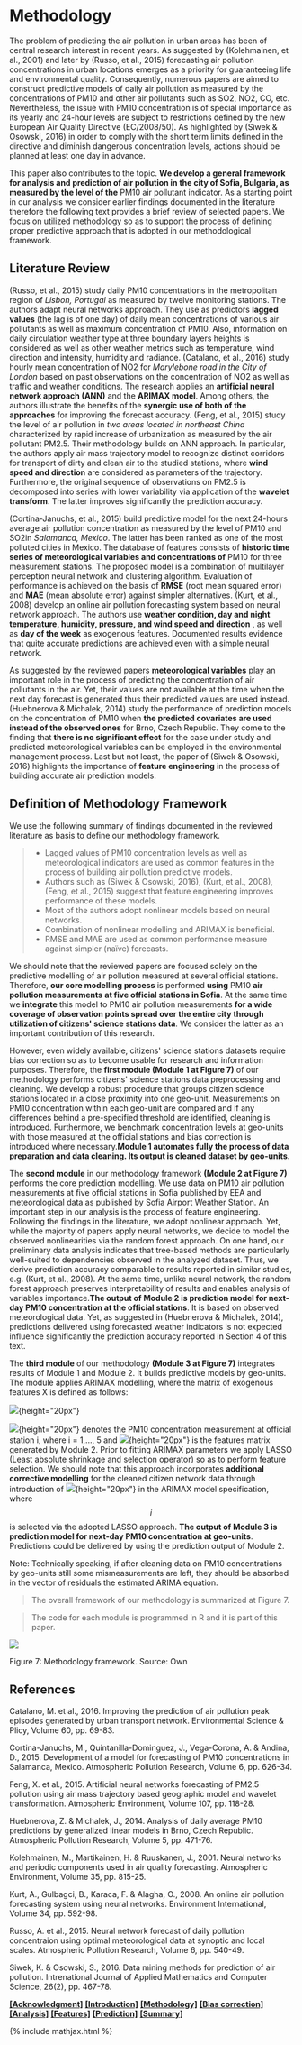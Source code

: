 # Methodology

The problem of predicting the air pollution in urban areas has been of central research interest in recent years. As suggested by (Kolehmainen, et al., 2001) and later by (Russo, et al., 2015) forecasting air pollution concentrations in urban locations emerges as a priority for guaranteeing life and environmental quality. Consequently, numerous papers are aimed to construct predictive models of daily air pollution as measured by the concentrations of PM10
 and other air pollutants such as SO2, NO2, CO, etc. Nevertheless, the issue with PM10 concentration is of special importance as its yearly and 24-hour levels are subject to restrictions defined by the new European Air Quality Directive (EC/2008/50). As highlighted by (Siwek &amp; Osowski, 2016) in order to comply with the short term limits defined in the directive and diminish dangerous concentration levels, actions should be planned at least one day in advance.

This paper also contributes to the topic. **We develop a general framework for analysis and prediction of air pollution in the city of Sofia, Bulgaria, as measured by the level of the** PM10 air pollutant indicator. As a starting point in our analysis we consider earlier findings documented in the literature therefore the following text provides a brief review of selected papers. We focus on utilized methodology so as to support the process of defining proper predictive approach that is adopted in our methodological framework.

## Literature Review

(Russo, et al., 2015) study daily PM10 concentrations in the metropolitan region of _Lisbon, Portugal_ as measured by twelve monitoring stations. The authors adapt neural networks approach. They use as predictors **lagged values** (the lag is of one day) of daily mean concentrations of various air pollutants as well as maximum concentration of PM10. Also, information on daily circulation weather type at three boundary layers heights is considered as well as other weather metrics such as temperature, wind direction and intensity, humidity and radiance. (Catalano, et al., 2016) study hourly mean concentration of NO2 for _Marylebone road in the City of London_ based on past observations on the concentration of NO2 as well as traffic and weather conditions. The research applies an **artificial neural network approach (ANN)** and the **ARIMAX model**. Among others, the authors illustrate the benefits of the **synergic use of both of the approaches** for improving the forecast accuracy. (Feng, et al., 2015) study the level of air pollution in _two areas located in northeast China_ characterized by rapid increase of urbanization as measured by the air pollutant PM2.5. Their methodology builds on ANN approach. In particular, the authors apply air mass trajectory model to recognize distinct corridors for transport of dirty and clean air to the studied stations, where **wind speed and direction** are considered as parameters of the trajectory. Furthermore, the original sequence of observations on PM2.5 is decomposed into series with lower variability via application of the **wavelet transform**. The latter improves significantly the prediction accuracy.

(Cortina-Januchs, et al., 2015) build predictive model for the next 24-hours average air pollution concentration as measured by the level of PM10 and SO2in _Salamanca, Mexico_. The latter has been ranked as one of the most polluted cities in Mexico. The database of features consists of **historic time series of meteorological variables and concentrations of** PM10 for three measurement stations. The proposed model is a combination of multilayer perception neural network and clustering algorithm. Evaluation of performance is achieved on the basis of **RMSE** (root mean squared error) and **MAE** (mean absolute error) against simpler alternatives. (Kurt, et al., 2008) develop an online air pollution forecasting system based on neural network approach. The authors use **weather condition, day and night temperature, humidity, pressure, and wind speed and direction** , as well as **day of the week** as exogenous features. Documented results evidence that quite accurate predictions are achieved even with a simple neural network.

As suggested by the reviewed papers **meteorological variables** play an important role in the process of predicting the concentration of air pollutants in the air. Yet, their values are not available at the time when the next day forecast is generated thus their predicted values are used instead. (Huebnerova &amp; Michalek, 2014) study the performance of prediction models on the concentration of PM10 when **the predicted covariates are used instead of the observed ones** for Brno, Czech Republic. They come to the finding that **there is no significant effect** for the case under study and predicted meteorological variables can be employed in the environmental management process. Last but not least, the paper of (Siwek &amp; Osowski, 2016) highlights the importance of **feature engineering** in the process of building accurate air prediction models.

## Definition of Methodology Framework

We use the following summary of findings documented in the reviewed literature as basis to define our methodology framework.

> - Lagged values of PM10 concentration levels as well as meteorological indicators are used as common features in the process of building air pollution predictive models.
> - Authors such as (Siwek &amp; Osowski, 2016), (Kurt, et al., 2008), (Feng, et al., 2015) suggest that feature engineering improves performance of these models.
> - Most of the authors adopt nonlinear models based on neural networks.
> - Combination of nonlinear modelling and ARIMAX is beneficial.
> - RMSE and MAE are used as common performance measure against simpler (naïve) forecasts.

We should note that the reviewed papers are focused solely on the predictive modelling of air pollution measured at several official stations. Therefore, **our core modelling process** is performed **using** PM10 **air pollution measurements**  **at five official stations in Sofia**. At the same time we **integrate** this model to PM10 air pollution measurements **for a wide coverage of observation points spread over the entire city through utilization of citizens&#39; science stations data**. We consider the latter as an important contribution of this research.

However, even widely available, citizens&#39; science stations datasets require bias correction so as to become usable for research and information purposes. Therefore, the **first module (Module 1 at Figure 7)** of our methodology performs citizens&#39; science stations data preprocessing and cleaning. We develop a robust procedure that groups citizen science stations located in a close proximity into one geo-unit.  Measurements on PM10 concentration within each geo-unit are compared and if any differences behind a pre-specified threshold are identified, cleaning is introduced. Furthermore, we benchmark concentration levels at geo-units with those measured at the official stations and bias correction is introduced where necessary.**Module 1 automates fully the process of data preparation and data cleaning. Its output is cleaned dataset by geo-units.**

The **second module** in our methodology framework **(Module 2 at Figure 7)** performs the core prediction modelling. We use data on PM10 air pollution measurements at five official stations in Sofia published by EEA and meteorological data as published by Sofia Airport Weather Station. An important step in our analysis is the process of feature engineering. Following the findings in the literature, we adopt nonlinear approach. Yet, while the majority of papers apply neural networks, we decide to model the observed nonlinearities via the random forest approach. On one hand, our preliminary data analysis indicates that tree-based methods are particularly well-suited to dependencies observed in the analyzed dataset. Thus, we derive prediction accuracy comparable to results reported in similar studies, e.g. (Kurt, et al., 2008). At the same time, unlike neural network, the random forest approach preserves interpretability of results and enables analysis of variables importance.**The output of Module 2 is prediction model for next-day PM10 concentration at the official stations**. It is based on observed meteorological data. Yet, as suggested in (Huebnerova &amp; Michalek, 2014), predictions delivered using forecasted weather indicators is not expected influence significantly the prediction accuracy reported in Section 4 of this text.

The **third module** of our methodology **(Module 3 at Figure 7)** integrates results of Module 1 and Module 2. It builds predictive models by geo-units. The module applies ARIMAX modelling, where the matrix of exogenous features X is defined as follows:

![](/media/method1.png){height="20px"}

![](/media/method2.png){height="20px"} denotes the PM10 concentration measurement at official station i, where i = 1,..., 5 and ![](/media/method3.png){height="20px"} is the features matrix generated by Module 2. Prior to fitting ARIMAX parameters we apply LASSO (Least absolute shrinkage and selection operator) so as to perform feature selection. We should note that this approach incorporates **additional corrective modelling** for the cleaned citizen network data through introduction of ![](/media/method4.png){height="20px"} in the ARIMAX model specification, where $$i$$ is selected via the adopted LASSO approach. **The output of Module 3 is prediction model for next-day PM10 concentration at geo-units**. Predictions could be delivered by using the prediction output of Module 2.

Note: Technically speaking, if after cleaning data on PM10 concentrations by geo-units still some mismeasurements are left, they should be absorbed in the vector of residuals the estimated ARIMA equation.

> The overall framework of our methodology is summarized at Figure 7.

> The code for each module is programmed in R and it is part of this paper.

 ![](/media/method.png)

Figure 7: Methodology framework. Source: Own

## References

Catalano, M. et al., 2016. Improving the prediction of air pollution peak episodes generated by urban transport network. Environmental Science &amp; Plicy, Volume 60, pp. 69-83.

Cortina-Januchs, M., Quintanilla-Dominguez, J., Vega-Corona, A. &amp; Andina, D., 2015. Development of a model for forecasting of PM10 concentrations in Salamanca, Mexico. Atmospheric Pollution Research, Volume 6, pp. 626-34.

Feng, X. et al., 2015. Artificial neural networks forecasting of PM2.5 pollution using air mass trajectory based geographic model and wavelet transformation. Atmospheric Environment, Volume 107, pp. 118-28.

Huebnerova, Z. &amp; Michalek, J., 2014. Analysis of daily average PM10 predictions by generalized linear models in Brno, Czech Republic. Atmospheric Pollution Research, Volume 5, pp. 471-76.

Kolehmainen, M., Martikainen, H. &amp; Ruuskanen, J., 2001. Neural networks and periodic components used in air quality forecasting. Atmospheric Environment, Volume 35, pp. 815-25.

Kurt, A., Gulbagci, B., Karaca, F. &amp; Alagha, O., 2008. An online air pollution forecasting system using neural networks. Environment International, Volume 34, pp. 592-98.

Russo, A. et al., 2015. Neural network forecast of daily pollution concentraion using optimal meteorological data at synoptic and local scales. Atmospheric Pollution Research, Volume 6, pp. 540-49.

Siwek, K. &amp; Osowski, S., 2016. Data mining methods for prediction of air pollution. Intrenational Journal of Applied Mathematics and Computer Science, 26(2), pp. 467-78.

[__[Acknowledgment]__](README.md) [__[Introduction]__](introduction.md) [__[Methodology]__](methodology.md) [__[Bias correction]__](cleandata.md) [__[Analysis]__](analysis.md) [__[Features]__](features.md) [__[Prediction]__](prediction.md) [__[Summary]__](summary.md)

{% include mathjax.html %}
